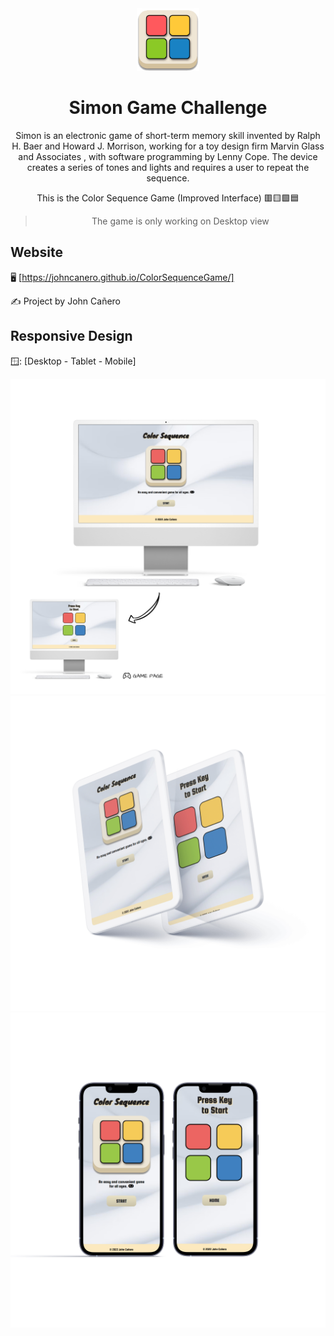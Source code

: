 <!-- markdownlint-configure-file {
  "MD013": {
    "code_blocks": false,
    "tables": false
  },
  "MD033": false,
  "MD041": false
} -->

<div align="center">
  <a href="https://johncanero.github.io/ColorSequenceGame/" target="_blank">
    <img alt="simon-logo" height="100" src="/images/colorSequenceLogo.png"/>
  </a>
</div>

<div align="center">

# Simon Game Challenge

Simon is an electronic game of short-term memory skill invented by Ralph H. Baer
and Howard J. Morrison, working for a toy design firm Marvin Glass and Associates
, with software programming by Lenny Cope. The device creates a series of tones
and lights and requires a user to repeat the sequence.

This is the Color Sequence Game (Improved Interface) 🟥🟨🟩🟦
> The game is only working on Desktop view

</div>

## Website

🖥️ [https://johncanero.github.io/ColorSequenceGame/]

✍️ Project by John Cañero

## Responsive Design

🪟: [Desktop - Tablet - Mobile]

![Desktop View - Simon Game](/images/desktopView.jpg)
![Tablet View - Simon Game](/images/tabletView.jpg)
![Mobile View - Simon Game](/images/mobileResponsive.jpg)
